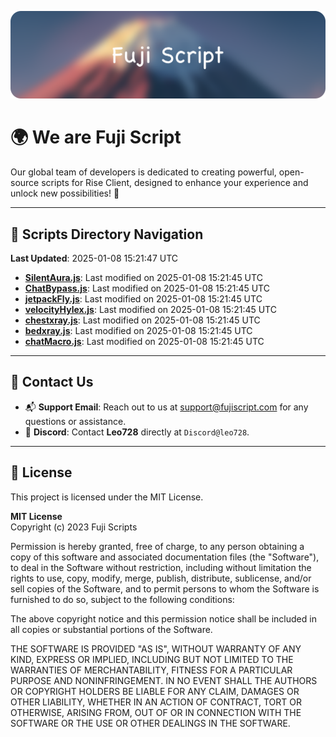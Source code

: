 ![Banner](.github/b.webp)

# 🌍 **We are Fuji Script**

Our global team of developers is dedicated to creating powerful, open-source scripts for Rise Client, designed to enhance your experience and unlock new possibilities! 🌟

---
<!-- SCRIPTS_NAVIGATION_START -->
## 📂 **Scripts Directory Navigation**

**Last Updated**: 2025-01-08 15:21:47 UTC

- **[SilentAura.js](scripts/SilentAura.js)**: Last modified on 2025-01-08 15:21:45 UTC
- **[ChatBypass.js](scripts/ChatBypass.js)**: Last modified on 2025-01-08 15:21:45 UTC
- **[jetpackFly.js](scripts/jetpackFly.js)**: Last modified on 2025-01-08 15:21:45 UTC
- **[velocityHylex.js](scripts/velocityHylex.js)**: Last modified on 2025-01-08 15:21:45 UTC
- **[chestxray.js](scripts/chestxray.js)**: Last modified on 2025-01-08 15:21:45 UTC
- **[bedxray.js](scripts/bedxray.js)**: Last modified on 2025-01-08 15:21:45 UTC
- **[chatMacro.js](scripts/chatMacro.js)**: Last modified on 2025-01-08 15:21:45 UTC

<!-- SCRIPTS_NAVIGATION_END -->

---

## 💬 **Contact Us**  
- 📬 **Support Email**: Reach out to us at [support@fujiscript.com](mailto:support@fujiscript.com) for any questions or assistance.  
- 💬 **Discord**: Contact **Leo728** directly at `Discord@leo728`.

---

## 📜 **License**

This project is licensed under the MIT License.  

**MIT License**  
Copyright (c) 2023 Fuji Scripts  

Permission is hereby granted, free of charge, to any person obtaining a copy of this software and associated documentation files (the "Software"), to deal in the Software without restriction, including without limitation the rights to use, copy, modify, merge, publish, distribute, sublicense, and/or sell copies of the Software, and to permit persons to whom the Software is furnished to do so, subject to the following conditions:  

The above copyright notice and this permission notice shall be included in all copies or substantial portions of the Software.  

THE SOFTWARE IS PROVIDED "AS IS", WITHOUT WARRANTY OF ANY KIND, EXPRESS OR IMPLIED, INCLUDING BUT NOT LIMITED TO THE WARRANTIES OF MERCHANTABILITY, FITNESS FOR A PARTICULAR PURPOSE AND NONINFRINGEMENT. IN NO EVENT SHALL THE AUTHORS OR COPYRIGHT HOLDERS BE LIABLE FOR ANY CLAIM, DAMAGES OR OTHER LIABILITY, WHETHER IN AN ACTION OF CONTRACT, TORT OR OTHERWISE, ARISING FROM, OUT OF OR IN CONNECTION WITH THE SOFTWARE OR THE USE OR OTHER DEALINGS IN THE SOFTWARE.  
